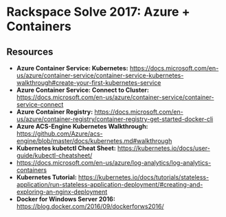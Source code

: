 # Rackspace Solve 2017: Azure + Containers

## Resources
- **Azure Container Service: Kubernetes:** <https://docs.microsoft.com/en-us/azure/container-service/container-service-kubernetes-walkthrough#create-your-first-kubernetes-service>
- **Azure Container Service: Connect to Cluster:** <https://docs.microsoft.com/en-us/azure/container-service/container-service-connect>
- **Azure Container Registry:** <https://docs.microsoft.com/en-us/azure/container-registry/container-registry-get-started-docker-cli>
- **Azure ACS-Engine Kubernetes Walkthrough:** <https://github.com/Azure/acs-engine/blob/master/docs/kubernetes.md#walkthrough>
- **Kubernetes kubetctl Cheat Sheet:** <https://kubernetes.io/docs/user-guide/kubectl-cheatsheet/>
- <https://docs.microsoft.com/en-us/azure/log-analytics/log-analytics-containers>
- **Kubernetes Tutorial:** <https://kubernetes.io/docs/tutorials/stateless-application/run-stateless-application-deployment/#creating-and-exploring-an-nginx-deployment>
- **Docker for Windows Server 2016:** <https://blog.docker.com/2016/09/dockerforws2016/>
